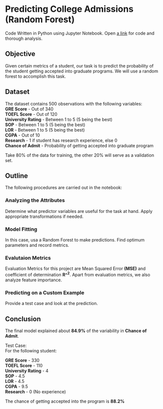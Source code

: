 # Predicting College Admissions (Random Forest)

Code Written in Python using Jupyter Notebook. Open [a link](https://github.com/sshreyas999/Predicting-College-Admissions-Random-Forest/blob/main/Random%20Forest%20-%20Predicting%20College%20Admissions.ipynb) for code and thorough analysis.


## Objective  
Given certain metrics of a student, our task is to predict the probability of the student getting accepted into graduate programs. We will use a random forest to accomplish this task.

## Dataset
The dataset contains 500 observations with the following variables:  
**GRE Score** - Out of 340  
**TOEFL Score** - Out of 120  
**University Rating** - Between 1 to 5 (5 being the best)  
**SOP** - Between 1 to 5 (5 being the best)  
**LOR** - Between 1 to 5 (5 being the best)  
**CGPA** - Out of 10  
**Research** - 1 if student has research experience, else 0  
**Chance of Admit** - Probability of getting accepted into graduate program

Take 80% of the data for training, the other 20% will serve as a validation set.

## Outline  
The following procedures are carried out in the notebook:
### Analyzing the Attributes  
Determine what predictor variables are useful for the task at hand. Apply appropriate transformations if needed.
### Model Fitting
In this case, usa  a Random Forest to make predictions. Find optimum parameters and record metrics.
### Evalutaion Metrics
Evaluation Metrics for this project are Mean Squared Error **(MSE)** and coefficient of determination **R^<sup>2</sup>**. Apart from evaluation metrics, we also analyze feature importance. 
### Predicting on a Custom Example
Provide a test case and look at the prediction.

## Conclusion
The final model explained about **84.9%** of the variability in **Chance of Admit**.  

Test Case:    
For the following student:  

**GRE Score** - 330  
**TOEFL Score** - 110  
**University Rating** - 4  
**SOP** - 4.5  
**LOR** - 4.5  
**CGPA** - 9.5  
**Research** - 0 (No experience)

The chance of getting accepted into the program is **88.2%**



